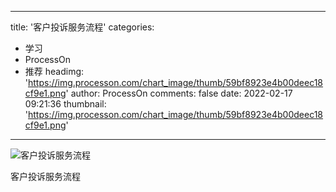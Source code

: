 
---
title: '客户投诉服务流程'
categories: 
 - 学习
 - ProcessOn
 - 推荐
headimg: 'https://img.processon.com/chart_image/thumb/59bf8923e4b00deec18cf9e1.png'
author: ProcessOn
comments: false
date: 2022-02-17 09:21:36
thumbnail: 'https://img.processon.com/chart_image/thumb/59bf8923e4b00deec18cf9e1.png'
---

<div>   
<img class="thumb" alt="客户投诉服务流程" src="https://img.processon.com/chart_image/thumb/59bf8923e4b00deec18cf9e1.png" referrerpolicy="no-referrer">
<p>客户投诉服务流程</p>  
</div>
            